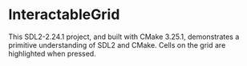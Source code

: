 # InteractableGrid

This SDL2-2.24.1 project, and built with CMake 3.25.1, demonstrates a primitive understanding of SDL2 and CMake. Cells on the grid are highlighted when pressed.
